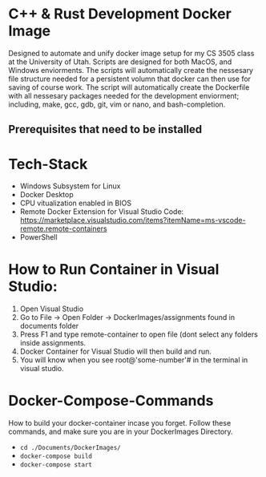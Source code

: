 # C++ & Rust Development Docker Image
Designed to automate and unify docker image setup for my CS 3505 class at the University of Utah. Scripts are designed for both MacOS, and Windows enviorments. The scripts will automatically create the nessesary file structure needed for a persistent volumn that docker can then use for saving of course work. The script will automatically create the Dockerfile with all nessesary packages needed for the development enviorment; including, make, gcc, gdb, git, vim or nano, and bash-completion.

## Prerequisites that need to be installed

# Tech-Stack
- Windows Subsystem for Linux
- Docker Desktop
- CPU vitualization enabled in BIOS
- Remote Docker Extension for Visual Studio Code: https://marketplace.visualstudio.com/items?itemName=ms-vscode-remote.remote-containers
- PowerShell

# How to Run Container in Visual Studio:
1. Open Visual Studio
2. Go to File -> Open Folder -> DockerImages/assignments found in documents folder 
3. Press F1 and type remote-container to open file (dont select any folders inside assignments.
4. Docker Container for Visual Studio will then build and run.
5. You will know when you see root@'some-number'# in the terminal in visual studio.

# Docker-Compose-Commands
How to build your docker-container incase you forget. Follow these commands, and make sure you are in your DockerImages Directory.

- `cd ./Documents/DockerImages/`
- `docker-compose build` 
- `docker-compose start`
